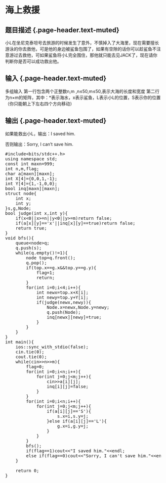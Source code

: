 # 海上救援

## 题目描述 {.page-header.text-muted}

<div class="content">
  小L在坐尼克泰坦号去旅游的时候发生了意外，不慎掉入了大海里，现在需要擅长游泳的你去救他，可是他的身边被鲨鱼包围了，如果有空隙的话你可以趁鲨鱼不注意游过去救他，可如果鲨鱼将小L完全围住，那他就只能去见JACK了，现在请你判断你是否可以成功救出他。
</div>

## 输入 {.page-header.text-muted}

<div class="content">
  多组输入 第一行包含两个正整数<span id="MathJax-Element-6-Frame" class="MathJax" style="box-sizing: border-box; font-size: 14px; display: inline; font-style: normal; font-weight: normal; line-height: normal; text-indent: 0px; text-align: left; text-transform: none; letter-spacing: normal; word-spacing: normal; overflow-wrap: normal; white-space: nowrap; float: none; direction: ltr; max-width: none; max-height: none; min-width: 0px; min-height: 0px; border: 0px; padding: 0px; margin: 0px; position: relative;" tabindex="0" role="presentation" data-mathml="<math xmlns=&quot;http://www.w3.org/1998/Math/MathML&quot;><mi>n</mi></math>"><span id="MathJax-Span-17" class="math"><span id="MathJax-Span-18" class="mrow"><span id="MathJax-Span-19" class="mi">n</span></span></span></span>,<span id="MathJax-Element-7-Frame" class="MathJax" style="box-sizing: border-box; font-size: 14px; display: inline; font-style: normal; font-weight: normal; line-height: normal; text-indent: 0px; text-align: left; text-transform: none; letter-spacing: normal; word-spacing: normal; overflow-wrap: normal; white-space: nowrap; float: none; direction: ltr; max-width: none; max-height: none; min-width: 0px; min-height: 0px; border: 0px; padding: 0px; margin: 0px; position: relative;" tabindex="0" role="presentation" data-mathml="<math xmlns=&quot;http://www.w3.org/1998/Math/MathML&quot;><mi>m</mi></math>"><span class="MJX_Assistive_MathML" role="presentation">m</span></span> ,<span id="MathJax-Element-8-Frame" class="MathJax" style="box-sizing: border-box; font-size: 14px; display: inline; font-style: normal; font-weight: normal; line-height: normal; text-indent: 0px; text-align: left; text-transform: none; letter-spacing: normal; word-spacing: normal; overflow-wrap: normal; white-space: nowrap; float: none; direction: ltr; max-width: none; max-height: none; min-width: 0px; min-height: 0px; border: 0px; padding: 0px; margin: 0px; position: relative;" tabindex="0" role="presentation" data-mathml="<math xmlns=&quot;http://www.w3.org/1998/Math/MathML&quot;><mi>n</mi><mo>&#x2264;</mo><mn>50</mn><mo>,</mo><mi>m</mi><mo>&#x2264;</mo><mn>50</mn></math>"><span id="MathJax-Span-23" class="math"><span id="MathJax-Span-24" class="mrow"><span id="MathJax-Span-25" class="mi">n</span><span id="MathJax-Span-26" class="mo">≤</span><span id="MathJax-Span-27" class="mn">50</span><span id="MathJax-Span-28" class="mo">,</span><span id="MathJax-Span-29" class="mi">m</span><span id="MathJax-Span-30" class="mo">≤</span><span id="MathJax-Span-31" class="mn">50,</span></span></span></span>表示大海的长度和宽度 第二行为<span id="MathJax-Element-9-Frame" class="MathJax" style="box-sizing: border-box; font-size: 14px; display: inline; font-style: normal; font-weight: normal; line-height: normal; text-indent: 0px; text-align: left; text-transform: none; letter-spacing: normal; word-spacing: normal; overflow-wrap: normal; white-space: nowrap; float: none; direction: ltr; max-width: none; max-height: none; min-width: 0px; min-height: 0px; border: 0px; padding: 0px; margin: 0px; position: relative;" tabindex="0" role="presentation" data-mathml="<math xmlns=&quot;http://www.w3.org/1998/Math/MathML&quot;><mi>n</mi><mo>&#x00D7;</mo><mi>m</mi></math>"><span class="MJX_Assistive_MathML" role="presentation">n×m</span></span>的矩阵，其中：*表示海水，x表示鲨鱼，<span id="MathJax-Element-10-Frame" class="MathJax" style="box-sizing: border-box; font-size: 14px; display: inline; font-style: normal; font-weight: normal; line-height: normal; text-indent: 0px; text-align: left; text-transform: none; letter-spacing: normal; word-spacing: normal; overflow-wrap: normal; white-space: nowrap; float: none; direction: ltr; max-width: none; max-height: none; min-width: 0px; min-height: 0px; border: 0px; padding: 0px; margin: 0px; position: relative;" tabindex="0" role="presentation" data-mathml="<math xmlns=&quot;http://www.w3.org/1998/Math/MathML&quot;><mi>L</mi></math>"><span class="MJX_Assistive_MathML" role="presentation">L</span></span>表示小L的位置，<span id="MathJax-Element-11-Frame" class="MathJax" style="box-sizing: border-box; font-size: 14px; display: inline; font-style: normal; font-weight: normal; line-height: normal; text-indent: 0px; text-align: left; text-transform: none; letter-spacing: normal; word-spacing: normal; overflow-wrap: normal; white-space: nowrap; float: none; direction: ltr; max-width: none; max-height: none; min-width: 0px; min-height: 0px; border: 0px; padding: 0px; margin: 0px; position: relative;" tabindex="0" role="presentation" data-mathml="<math xmlns=&quot;http://www.w3.org/1998/Math/MathML&quot;><mi>S</mi></math>"><span class="MJX_Assistive_MathML" role="presentation">S</span></span>表示你的位置 （你只能朝上下左右四个方向移动）
</div>

## 输出 {.page-header.text-muted}

<div class="content">
  <p>
    如果能救出小L，输出：I saved him.
  </p>
  
  <p>
    否则输出：Sorry, I can&#8217;t save him.
  </p>
  
  <pre class="EnlighterJSRAW" data-enlighter-language="cpp">#include&lt;bits/stdc++.h&gt;
using namespace std;
const int maxn=999;
int n,m,flag;
char a[maxn][maxn];
int X[4]={0,0,1,-1};
int Y[4]={1,-1,0,0};
bool inq[maxn][maxn];
struct node{
    int x;
    int y;
}s,g,Node;
bool judge(int x,int y){
    if(x&lt;0||x&gt;=n||y&lt;0||y&gt;=m)return false;
    if(a[x][y]=='x'||inq[x][y]==true)return false;
    return true;
}
void bfs(){
    queue&lt;node&gt;q;
    q.push(s);
    while(q.empty()!=1){
        node top=q.front();
        q.pop();
        if(top.x==g.x&&top.y==g.y){
            flag=1;
            return;
        }
        for(int i=0;i&lt;4;i++){
            int newx=top.x+X[i];
            int newy=top.y+Y[i];
            if(judge(newx,newy)){
                Node.x=newx,Node.y=newy;
                q.push(Node);
                inq[newx][newy]=true;
            }
        }
    }
}
int main(){
    ios::sync_with_stdio(false);
    cin.tie(0);
    cout.tie(0);
    while(cin&gt;&gt;n&gt;&gt;m){
        flag=0;
        for(int i=0;i&lt;n;i++){
            for(int j=0;j&lt;m;j++){
                cin&gt;&gt;a[i][j];
                inq[i][j]=false;
            }
        }
        for(int i=0;i&lt;n;i++){
            for(int j=0;j&lt;m;j++){
                if(a[i][j]=='S'){
                    s.x=i,s.y=j;
                }else if(a[i][j]=='L'){
                    g.x=i,g.y=j;
                }
            }
        }
        bfs();
        if(flag==1)cout&lt;&lt;"I saved him."&lt;&lt;endl;
        else if(flag==0)cout&lt;&lt;"Sorry, I can't save him."&lt;&lt;endl;
    }
    
    return 0;
}
</pre>
  
  <p>
    &nbsp;
  </p>
</div>
